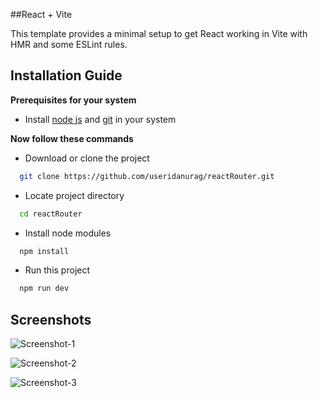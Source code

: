 ##React + Vite

This template provides a minimal setup to get React working in Vite with HMR and some ESLint rules.

## Installation Guide

**Prerequisites for your system**
- Install [node js](https://nodejs.org/en) and [git](https://git-scm.com/) in your system

**Now follow these commands**

- Download or clone the project
```bash
  git clone https://github.com/useridanurag/reactRouter.git
```

- Locate project directory
```bash
  cd reactRouter
```

- Install node modules
```bash
  npm install
```

- Run this project 
```bash
  npm run dev
```

## Screenshots

![Screenshot-1](https://media.licdn.com/dms/image/D562DAQGByuSksdWrJg/profile-treasury-image-shrink_800_800/0/1714835220606?e=1716325200&v=beta&t=yT-lc9jIyE-BiYnbG6zOXWLm9PlRTRsX8eeXi1gk0oU)

![Screenshot-2](https://media.licdn.com/dms/image/D562DAQEAHS1pnNBG-g/profile-treasury-image-shrink_800_800/0/1714835258292?e=1716325200&v=beta&t=DH6cglgj9_HWopb3rVbduHL9_pIxgAoSdgnlZz4psl4)

![Screenshot-3](https://media.licdn.com/dms/image/D562DAQHChJ_FZD2fAg/profile-treasury-image-shrink_800_800/0/1714835278706?e=1716325200&v=beta&t=9sOZLntCD6LxBmFiE71gs8G_sjZZtuYWE4gELg9i_O0)
